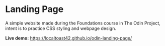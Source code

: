 # Landing Page

A simple website made during the Foundations course in The Odin Project, intent is to practice CSS styling and webpage design.

**Live demo:** https://localtoast42.github.io/odin-landing-page/
